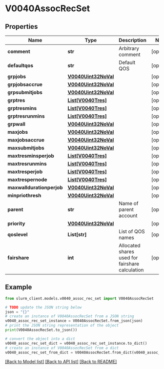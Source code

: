 # V0040AssocRecSet


## Properties

Name | Type | Description | Notes
------------ | ------------- | ------------- | -------------
**comment** | **str** | Arbitrary comment | [optional] 
**defaultqos** | **str** | Default QOS | [optional] 
**grpjobs** | [**V0040Uint32NoVal**](V0040Uint32NoVal.md) |  | [optional] 
**grpjobsaccrue** | [**V0040Uint32NoVal**](V0040Uint32NoVal.md) |  | [optional] 
**grpsubmitjobs** | [**V0040Uint32NoVal**](V0040Uint32NoVal.md) |  | [optional] 
**grptres** | [**List[V0040Tres]**](V0040Tres.md) |  | [optional] 
**grptresmins** | [**List[V0040Tres]**](V0040Tres.md) |  | [optional] 
**grptresrunmins** | [**List[V0040Tres]**](V0040Tres.md) |  | [optional] 
**grpwall** | [**V0040Uint32NoVal**](V0040Uint32NoVal.md) |  | [optional] 
**maxjobs** | [**V0040Uint32NoVal**](V0040Uint32NoVal.md) |  | [optional] 
**maxjobsaccrue** | [**V0040Uint32NoVal**](V0040Uint32NoVal.md) |  | [optional] 
**maxsubmitjobs** | [**V0040Uint32NoVal**](V0040Uint32NoVal.md) |  | [optional] 
**maxtresminsperjob** | [**List[V0040Tres]**](V0040Tres.md) |  | [optional] 
**maxtresrunmins** | [**List[V0040Tres]**](V0040Tres.md) |  | [optional] 
**maxtresperjob** | [**List[V0040Tres]**](V0040Tres.md) |  | [optional] 
**maxtrespernode** | [**List[V0040Tres]**](V0040Tres.md) |  | [optional] 
**maxwalldurationperjob** | [**V0040Uint32NoVal**](V0040Uint32NoVal.md) |  | [optional] 
**minpriothresh** | [**V0040Uint32NoVal**](V0040Uint32NoVal.md) |  | [optional] 
**parent** | **str** | Name of parent account | [optional] 
**priority** | [**V0040Uint32NoVal**](V0040Uint32NoVal.md) |  | [optional] 
**qoslevel** | **List[str]** | List of QOS names | [optional] 
**fairshare** | **int** | Allocated shares used for fairshare calculation | [optional] 

## Example

```python
from slurm_client.models.v0040_assoc_rec_set import V0040AssocRecSet

# TODO update the JSON string below
json = "{}"
# create an instance of V0040AssocRecSet from a JSON string
v0040_assoc_rec_set_instance = V0040AssocRecSet.from_json(json)
# print the JSON string representation of the object
print(V0040AssocRecSet.to_json())

# convert the object into a dict
v0040_assoc_rec_set_dict = v0040_assoc_rec_set_instance.to_dict()
# create an instance of V0040AssocRecSet from a dict
v0040_assoc_rec_set_from_dict = V0040AssocRecSet.from_dict(v0040_assoc_rec_set_dict)
```
[[Back to Model list]](../README.md#documentation-for-models) [[Back to API list]](../README.md#documentation-for-api-endpoints) [[Back to README]](../README.md)


